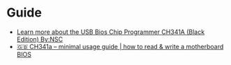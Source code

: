 # Guide
- [Learn more about the USB Bios Chip Programmer CH341A (Black Edition) By:NSC](https://youtu.be/IPyansTQLUo)
- [🇬🇧 CH341a – minimal usage guide | how to read & write a motherboard BIOS](https://youtu.be/4qX2zihB6UE)
